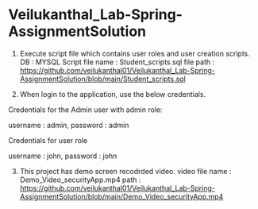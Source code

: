 # Veilukanthal_Lab-Spring-AssignmentSolution

1) Execute script file which contains user roles and user creation scripts.
DB : MYSQL
Script file name : Student_scripts.sql
file path : https://github.com/veilukanthal01/Veilukanthal_Lab-Spring-AssignmentSolution/blob/main/Student_scripts.sql

2) When login to the application, use the below credentials.

  Credentials for the Admin user with admin role:


  username : admin,
  password : admin

  Credentials for user role


  username : john,
  password : john

3) This project has demo screen recodrded video.
video file name : Demo_Video_securityApp.mp4
path : https://github.com/veilukanthal01/Veilukanthal_Lab-Spring-AssignmentSolution/blob/main/Demo_Video_securityApp.mp4
